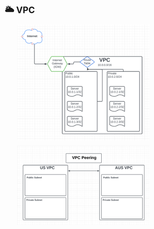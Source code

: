 # 🌥 VPC

<figure><img src="../.gitbook/assets/Screen Shot 2022-11-06 at 1.51.49 AM.png" alt=""><figcaption></figcaption></figure>



<figure><img src="../.gitbook/assets/Screen Shot 2022-11-06 at 10.51.01 AM.png" alt=""><figcaption></figcaption></figure>
